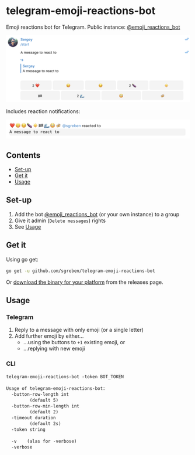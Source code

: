 # telegram-emoji-reactions-bot

Emoji reactions bot for Telegram. Public instance: [@emoji_reactions_bot](https://t.me/emoji_reactions_bot)

![screenshot](docs/shot.png)

Includes reaction notifications:

![screenshot](docs/notification.png)

## Contents

- [Set-up](#set-up)
- [Get it](#get-it)
- [Usage](#usage)

## Set-up

1. Add the bot [@emoji_reactions_bot](https://t.me/emoji_reactions_bot) (or your own instance) to a group
2. Give it admin (`Delete messages`) rights
3. See [Usage](#usage)

## Get it

Using go get:

```bash
go get -u github.com/sgreben/telegram-emoji-reactions-bot
```

Or [download the binary for your platform](https://github.com/sgreben/telegram-emoji-reactions-bot/releases/latest) from the releases page.

## Usage

### Telegram

1. Reply to a message with only emoji (or a single letter)
2. Add further emoji by either...
   - ...using the buttons to `+1` existing emoji, or
   - ...replying with new emoji

### CLI

```text
telegram-emoji-reactions-bot -token BOT_TOKEN

Usage of telegram-emoji-reactions-bot:
  -button-row-length int
    	 (default 5)
  -button-row-min-length int
    	 (default 2)
  -timeout duration
    	 (default 2s)
  -token string
    	
  -v	(alas for -verbose)
  -verbose
    	
```
